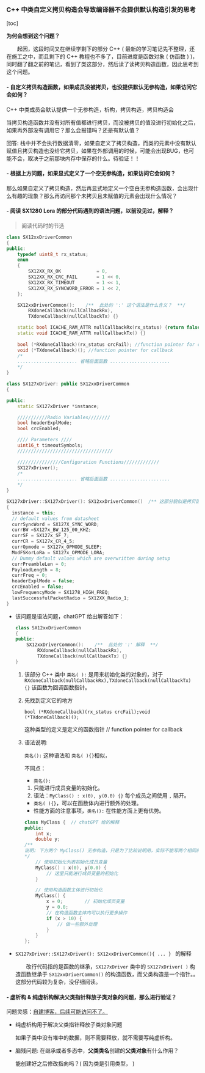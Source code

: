 ### C++ 中类自定义拷贝构造会导致编译器不会提供默认构造引发的思考

[toc]

**为何会想到这个问题？**

&emsp;&emsp;起因，这段时间又在继续学剩下的部分 C++ ( 最新的学习笔记先不整理，还在施工之中，而且剩下的 C++ 教程也不多了，目前进度是函数对象 ( 仿函数 )  )，同时翻了翻之前的笔记，看到了类这部分，然后读了读拷贝构造函数，因此思考到这个问题。

#### - 自定义拷贝构造函数，如果成员没被拷贝，也没提供默认无参构造，如果访问它会如何？

C++ 中类成员会默认提供一个无参构造，析构，拷贝构造，拷贝构造会

当拷贝构造函数并没有对所有值都进行拷贝，而没被拷贝的值没进行初始化之后，如果再外部没有调用它？那么会报错吗？还是有默认值？



回答: 栈中并不会执行数据清零，如果自定义了拷贝构造，而类的元素中没有默认赋值且拷贝构造也没给它拷贝，如果在外部调用的时候，可能会出现BUG，也可能不会，取决于之前那块内存中保存的什么。待验证！！



#### - 根据上方问题，如果显式定义了一个空无参构造，如果访问它会如何？

那么如果自定义了拷贝构造，然后再显式地定义一个空白无参构造函数，会出现什么有趣的现象？那么再访问那个未拷贝且未赋值的元素会出现什么情况？





#### - 阅读 SX1280 Lora 的部分代码遇到的语法问题，以前没见过，解释？

> 阅读代码时的节选

```c++
class SX12xxDriverCommon
{
public:
    typedef uint8_t rx_status;
    enum
    {
        SX12XX_RX_OK             = 0,
        SX12XX_RX_CRC_FAIL       = 1 << 0,
        SX12XX_RX_TIMEOUT        = 1 << 1,
        SX12XX_RX_SYNCWORD_ERROR = 1 << 2,
    };

    SX12xxDriverCommon():    /**  此处的 ':' 这个语法是什么含义？  **/
        RXdoneCallback(nullCallbackRx),
        TXdoneCallback(nullCallbackTx) {}

    static bool ICACHE_RAM_ATTR nullCallbackRx(rx_status) {return false;}
    static void ICACHE_RAM_ATTR nullCallbackTx() {}
    
    bool (*RXdoneCallback)(rx_status crcFail); //function pointer for callback
    void (*TXdoneCallback)(); //function pointer for callback
	/*
	...................... 省略后面函数 ......................
    */
}
```

```c++
class SX127xDriver: public SX12xxDriverCommon
{

public:
    static SX127xDriver *instance;

    ///////////Radio Variables////////
    bool headerExplMode;
    bool crcEnabled;

    //// Parameters ////
    uint16_t timeoutSymbols;
    ///////////////////////////////////

    ////////////////Configuration Functions/////////////
    SX127xDriver();
    /*
	...................... 省略后面函数 ......................
    */
}

SX127xDriver::SX127xDriver(): SX12xxDriverCommon()  /** 这部分貌似是拷贝函数的继承，那么它的机制是什么呢？从父类的拷贝函数中继承给它？ **/
{
  instance = this;
  // default values from datasheet
  currSyncWord = SX127X_SYNC_WORD;
  currBW =SX127x_BW_125_00_KHZ;
  currSF = SX127x_SF_7;
  currCR = SX127x_CR_4_5;
  currOpmode = SX127x_OPMODE_SLEEP;
  ModFSKorLoRa = SX127x_OPMODE_LORA;
  // Dummy default values which are overwritten during setup
  currPreambleLen = 0;
  PayloadLength = 8;
  currFreq = 0;
  headerExplMode = false;
  crcEnabled = false;
  lowFrequencyMode = SX1278_HIGH_FREQ;
  lastSuccessfulPacketRadio = SX12XX_Radio_1;
}

```

- 该问题是语法问题，chatGPT 给出解答如下：

  ```c++
  class SX12xxDriverCommon
  {
  public:
      SX12xxDriverCommon():    /**  此处的 ':' 解释  **/
          RXdoneCallback(nullCallbackRx),
          TXdoneCallback(nullCallbackTx) {}
  }
  ```

  1. 该部分 C++ 类中 `类名( ):` 是用来初始化类的对象的，对于 `RXdoneCallback(nullCallbackRx),TXdoneCallback(nullCallbackTx) {}` 该函数为回调函数指针。

  2. 先找到定义它的地方

     `bool (*RXdoneCallback)(rx_status crcFail);void (*TXdoneCallback)();`

     这种类型的定义是定义的函数指针 // function pointer for callback

  3. 语法说明: 

     `类名():` 这种语法和 `类名( ){}`相似，

     不同点：

     -  `类名():`  
       1. 只能进行成员变量的初始化。
       2. 语法：`MyClass() : x(0), y(0.0) {}` 每个成员之间使用 `,` 隔开。 
     - `类名( ){}`，可以在函数体内进行额外的处理。
     - 性能方面的注意事项，`类名():` 在性能方面上更有优势。

     ```c++
     class MyClass {  // chatGPT 给的解释
     public:
         int x;
         double y;
     /**
     说明: 下方两个 MyClass() 无参构造，只是为了比较说明用，实际不能写两个相同的函数
     */
         // 使用初始化列表初始化成员变量
         MyClass() : x(0), y(0.0) {
             // 这里只能进行成员变量的初始化
         }
     
         // 使用构造函数主体进行初始化
         MyClass() {
             x = 0;        // 初始化成员变量
             y = 0.0;
             // 在构造函数主体内可以执行更多操作
             if (x > 10) {
                 // 做一些额外处理
             }
         }
     };
     
     ```

- `SX127xDriver::SX127xDriver(): SX12xxDriverCommon(){ ... } ` 的解释

  &emsp;&emsp;改行代码指的是函数的继承，`SX127xDriver` 类中的 `SX127xDriver( )` 构造函数继承于 `SX12xxDriverCommon()` 的构造函数，而父类构造是一个指针。。这部分代码较为复杂，没仔细阅读。





#### - 虚析构 & 纯虚析构解决父类指针释放子类对象的问题，那么进行验证？

问题灵感：[自建博客，后续可能访问不了。](https://dearl.top/2022/11/22/%e5%a4%9a%e6%80%81/)

- 纯虚析构用于解决父类指针释放子类对象问题

  如果子类中没有堆中的数据，则不需要释放，就不需要写纯虚析构。



- 脑残问题: 在继承或者多态中，**父类类名**创建的**父类对象**有什么作用？

  能创建好之后修改指向吗？( 因为类是引用类型， )



































